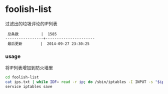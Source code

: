 foolish-list
============

过滤出的垃圾评论的IP列表

```
 总条数          |  1585       
-----------------+----------------------
 最后更新        |  2014-09-27 23:30:25     
```

### usage

将IP列表增加到防火墙里

```bash
cd foolish-list
cat ips.txt | while IDF= read -r ip; do /sbin/iptables -I INPUT -s "$ip" -j DROP; done
service iptables save
```
